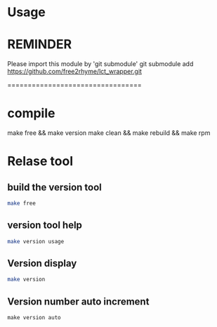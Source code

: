 Usage
=================================
# REMINDER
Please import this module by 'git submodule'
git submodule add https://github.com/free2rhyme/lct_wrapper.git

=================================
# compile

make free  && make version
make clean && make rebuild && make rpm


# Relase tool

## build the version tool

```bash
make free
```

## version tool help

```bash
make version usage
```


## Version display

```bash
make version
```

## Version number auto increment

```
make version auto
```
